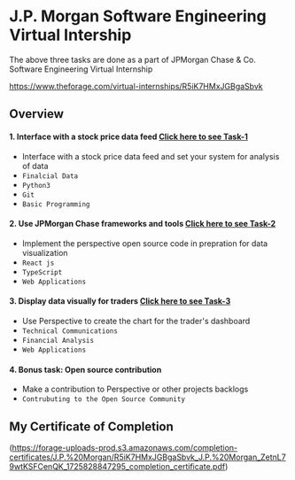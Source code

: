 # J.P. Morgan Software Engineering Virtual Intership

The above three tasks are done as a part of JPMorgan Chase &amp; Co. Software Engineering Virtual Internship

https://www.theforage.com/virtual-internships/R5iK7HMxJGBgaSbvk

## Overview


#### 1. Interface with a stock price data feed [Click here to see Task-1](https://github.com/Hirasunainakomal/forage-jpmc-swe-task-1)
- Interface with a stock price data feed and set your system for analysis of data
- `Finalcial Data` 
- `Python3`
- `Git`
- `Basic Programming`

#### 2. Use JPMorgan Chase frameworks and tools [Click here to see Task-2](https://github.com/Hirasunainakomal/forage-jpmc-swe-task-2)
- Implement the perspective open source code in prepration for data visualization 
- `React js` 
- `TypeScript`
- `Web Applications`

#### 3. Display data visually for traders [Click here to see Task-3](https://github.com/Hirasunainakomal/forage-jpmc-swe-task-3)
- Use Perspective to create the chart for the trader's dashboard  
- `Technical Communications` 
- `Financial Analysis`
- `Web Applications`
#### 4. Bonus task: Open source contribution
- Make a contribution to Perspective or other projects backlogs 
- `Contrubuting to the Open Source Community`


## My Certificate of Completion
(https://forage-uploads-prod.s3.amazonaws.com/completion-certificates/J.P.%20Morgan/R5iK7HMxJGBgaSbvk_J.P.%20Morgan_ZetnL79wtKSFCenQK_1725828847295_completion_certificate.pdf)
